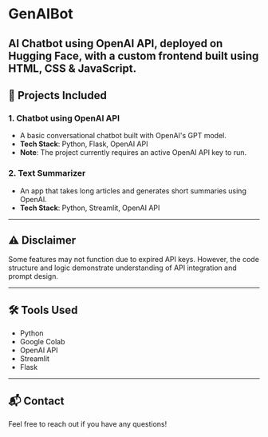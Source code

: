 # GenAIBot
AI Chatbot using OpenAI API, deployed on Hugging Face, with a custom frontend built using HTML, CSS & JavaScript.
---

## 📌 Projects Included

### 1. Chatbot using OpenAI API
- A basic conversational chatbot built with OpenAI's GPT model.
- **Tech Stack**: Python, Flask, OpenAI API
- **Note**: The project currently requires an active OpenAI API key to run.

### 2. Text Summarizer
- An app that takes long articles and generates short summaries using OpenAI.
- **Tech Stack**: Python, Streamlit, OpenAI API

---

## ⚠️ Disclaimer
Some features may not function due to expired API keys. However, the code structure and logic demonstrate understanding of API integration and prompt design.

---

## 🛠️ Tools Used
- Python
- Google Colab
- OpenAI API
- Streamlit
- Flask

---

## 📬 Contact
Feel free to reach out if you have any questions!
